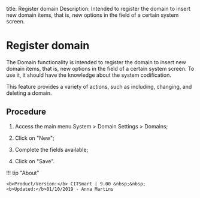 title: Register domain
Description: Intended to register the domain to insert new domain items, that is, new options in the field of a certain system screen.
# Register domain

The Domain functionality is intended to register the domain to insert new domain
items, that is, new options in the field of a certain system screen. To use it,
it should have the knowledge about the system codification.

This feature provides a variety of actions, such as including, changing, and
deleting a domain.

Procedure
-------------

1.  Access the main menu System \> Domain Settings \> Domains;

2.  Click on "New";

3.  Complete the fields available;

4.  Click on "Save".


!!! tip "About"

    <b>Product/Version:</b> CITSmart | 9.00 &nbsp;&nbsp;
    <b>Updated:</b>01/10/2019 - Anna Martins
